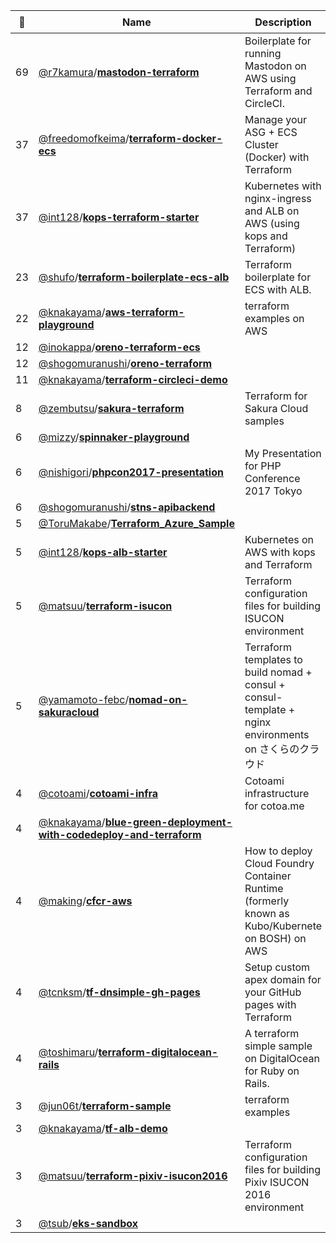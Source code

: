 |:star2: | Name | Description | 🌍|
|---|---|---|---|
|69|[@r7kamura](https://github.com/r7kamura)/[**mastodon-terraform**](https://github.com/r7kamura/mastodon-terraform)|Boilerplate for running Mastodon on AWS using Terraform and CircleCI.||
|37|[@freedomofkeima](https://github.com/freedomofkeima)/[**terraform-docker-ecs**](https://github.com/freedomofkeima/terraform-docker-ecs)|Manage your ASG + ECS Cluster (Docker) with Terraform||
|37|[@int128](https://github.com/int128)/[**kops-terraform-starter**](https://github.com/int128/kops-terraform-starter)|Kubernetes with nginx-ingress and ALB on AWS (using kops and Terraform)||
|23|[@shufo](https://github.com/shufo)/[**terraform-boilerplate-ecs-alb**](https://github.com/shufo/terraform-boilerplate-ecs-alb)|Terraform boilerplate for ECS with ALB.||
|22|[@knakayama](https://github.com/knakayama)/[**aws-terraform-playground**](https://github.com/knakayama/aws-terraform-playground)|terraform examples on AWS||
|12|[@inokappa](https://github.com/inokappa)/[**oreno-terraform-ecs**](https://github.com/inokappa/oreno-terraform-ecs)|||
|12|[@shogomuranushi](https://github.com/shogomuranushi)/[**oreno-terraform**](https://github.com/shogomuranushi/oreno-terraform)|||
|11|[@knakayama](https://github.com/knakayama)/[**terraform-circleci-demo**](https://github.com/knakayama/terraform-circleci-demo)|||
|8|[@zembutsu](https://github.com/zembutsu)/[**sakura-terraform**](https://github.com/zembutsu/sakura-terraform)|Terraform for Sakura Cloud samples||
|6|[@mizzy](https://github.com/mizzy)/[**spinnaker-playground**](https://github.com/mizzy/spinnaker-playground)|||
|6|[@nishigori](https://github.com/nishigori)/[**phpcon2017-presentation**](https://github.com/nishigori/phpcon2017-presentation)|My Presentation for PHP Conference 2017 Tokyo||
|6|[@shogomuranushi](https://github.com/shogomuranushi)/[**stns-apibackend**](https://github.com/shogomuranushi/stns-apibackend)|||
|5|[@ToruMakabe](https://github.com/ToruMakabe)/[**Terraform_Azure_Sample**](https://github.com/ToruMakabe/Terraform_Azure_Sample)|||
|5|[@int128](https://github.com/int128)/[**kops-alb-starter**](https://github.com/int128/kops-alb-starter)|Kubernetes on AWS with kops and Terraform||
|5|[@matsuu](https://github.com/matsuu)/[**terraform-isucon**](https://github.com/matsuu/terraform-isucon)|Terraform configuration files for building ISUCON environment||
|5|[@yamamoto-febc](https://github.com/yamamoto-febc)/[**nomad-on-sakuracloud**](https://github.com/yamamoto-febc/nomad-on-sakuracloud)|Terraform templates to build nomad + consul + consul-template + nginx environments on さくらのクラウド||
|4|[@cotoami](https://github.com/cotoami)/[**cotoami-infra**](https://github.com/cotoami/cotoami-infra)|Cotoami infrastructure for cotoa.me||
|4|[@knakayama](https://github.com/knakayama)/[**blue-green-deployment-with-codedeploy-and-terraform**](https://github.com/knakayama/blue-green-deployment-with-codedeploy-and-terraform)|||
|4|[@making](https://github.com/making)/[**cfcr-aws**](https://github.com/making/cfcr-aws)|How to deploy Cloud Foundry Container Runtime (formerly known as Kubo/Kubernete on BOSH) on AWS||
|4|[@tcnksm](https://github.com/tcnksm)/[**tf-dnsimple-gh-pages**](https://github.com/tcnksm/tf-dnsimple-gh-pages)|Setup custom apex domain for your GitHub pages with Terraform||
|4|[@toshimaru](https://github.com/toshimaru)/[**terraform-digitalocean-rails**](https://github.com/toshimaru/terraform-digitalocean-rails)|A terraform simple sample on DigitalOcean for Ruby on Rails.||
|3|[@jun06t](https://github.com/jun06t)/[**terraform-sample**](https://github.com/jun06t/terraform-sample)|terraform examples||
|3|[@knakayama](https://github.com/knakayama)/[**tf-alb-demo**](https://github.com/knakayama/tf-alb-demo)|||
|3|[@matsuu](https://github.com/matsuu)/[**terraform-pixiv-isucon2016**](https://github.com/matsuu/terraform-pixiv-isucon2016)|Terraform configuration files for building Pixiv ISUCON 2016 environment||
|3|[@tsub](https://github.com/tsub)/[**eks-sandbox**](https://github.com/tsub/eks-sandbox)|||

